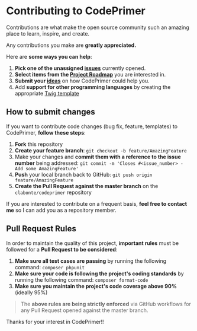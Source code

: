 # Contributing to CodePrimer
Contributions are what make the open source community such an amazing place to learn, inspire, and create. 

Any contributions you make are **greatly appreciated.** 

Here are **some ways you can help**:

1. **Pick one of the unassigned [issues][issues-url]** currently opened.
2. **Select items from the [Project Roadmap][roadmap-url]** you are interested in.
3. **Submit your [ideas][ideas-url]** on how CodePrimer could help you.
4. Add **support for other programming languages** by creating the appropriate [Twig template](https://twig.symfony.com/)

## How to submit changes
If you want to contribute code changes (bug fix, feature, templates) to CodePrimer, **follow these steps**:

1. **Fork** this repository
2. **Create your feature branch**: `git checkout -b feature/AmazingFeature`
3. Make your changes and **commit them with a reference to the issue number** being addressed: `git commit -m 'Closes #<issue_number> - Add some AmazingFeature'`
4. **Push** your local branch back to GitHub: `git push origin feature/AmazingFeature`
5. **Create the Pull Request against the master branch** on the `clabonte/codeprimer` repository

If you are interested to contribute on a frequent basis, **feel free to contact me** so I can add you as a repository member.

## Pull Request Rules
In order to maintain the quality of this project, **important rules** must be followed for a **Pull Request to be considered**:

1. **Make sure all test cases are passing** by running the following command: `composer phpunit`
2. **Make sure your code is following the project's coding standards** by running the following command: `composer format-code`
3. **Make sure you maintain the project's code coverage above 90%** (ideally 95%)

> The **above rules are being strictly enforced** via GitHub workflows for any Pull Request opened against the master branch. 

Thanks for your interest in CodePrimer!!

<!-- MARKDOWN LINKS & IMAGES -->
<!-- https://www.markdownguide.org/basic-syntax/#reference-style-links -->
[build-shield]: https://img.shields.io/github/workflow/status/clabonte/codeprimer/Validate%20Master/master
[coverage-shield]: https://img.shields.io/codecov/c/github/clabonte/codeprimer
[coverage-url]: https://codecov.io/gh/clabonte/codeprimer
[issues-shield]: https://img.shields.io/github/issues/clabonte/codeprimer
[issues-url]: https://github.com/clabonte/codeprimer/issues
[ideas-url]: https://github.com/clabonte/codeprimer/labels/idea
[roadmap-url]: https://github.com/clabonte/codeprimer/projects/1
[license-shield]: https://img.shields.io/badge/License-MIT-yellow.svg
[license-url]: https://github.com/clabonte/codeprimer/blob/master/LICENSE
[linkedin-shield]: https://img.shields.io/badge/-LinkedIn-blue.svg?logo=linkedin
[linkedin-url]: https://www.linkedin.com/in/christianlabonte/
